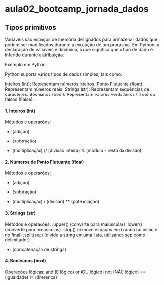 # aula02_bootcamp_jornada_dados

## Tipos primitivos
Variáveis são espaços de memória designados para armazenar dados que podem ser modificados durante a execução de um programa. Em Python, a declaração de variáveis é dinâmica, o que significa que o tipo de dado é inferido durante a atribuição.

Exemplo em Python:

Python suporta vários tipos de dados simples, tais como:

Inteiros (int): Representam números inteiros.
Ponto Flutuante (float): Representam números reais.
Strings (str): Representam sequências de caracteres.
Booleanos (bool): Representam valores verdadeiros (True) ou falsos (False).

#### 1. Inteiros (int)
Métodos e operações:
+ (adição)
- (subtração)
* (multiplicação)
// (divisão inteira)
% (módulo - resto da divisão)
#### 2. Números de Ponto Flutuante (float)
Métodos e operações:
+ (adição)
- (subtração)
* (multiplicação)
/ (divisão)
** (potenciação)
#### 3. Strings (str)
Métodos e operações:
.upper() (converte para maiúsculas)
.lower() (converte para minúsculas)
.strip() (remove espaços em branco no início e no final)
.split(sep) (divide a string em uma lista, utilizando sep como delimitador)
+ (concatenação de strings)
#### 4. Booleanos (bool)
Operações lógicas:
and (E lógico)
or (OU lógico)
not (NÃO lógico)
== (igualdade)
!= (diferença)
